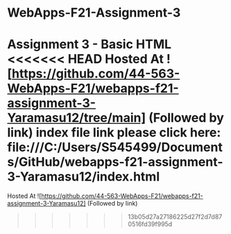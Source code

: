 # WebApps-F21-Assignment-3
Assignment 3 - Basic HTML
<<<<<<< HEAD
Hosted At ![https://github.com/44-563-WebApps-F21/webapps-f21-assignment-3-Yaramasu12/tree/main]    (Followed by link)
index file link please click here: file:///C:/Users/S545499/Documents/GitHub/webapps-f21-assignment-3-Yaramasu12/index.html
=======
Hosted At ![https://github.com/44-563-WebApps-F21/webapps-f21-assignment-3-Yaramasu12]  (Followed by link)
>>>>>>> 13b05d27a27186225d27f2d7d870516fd39f995d
